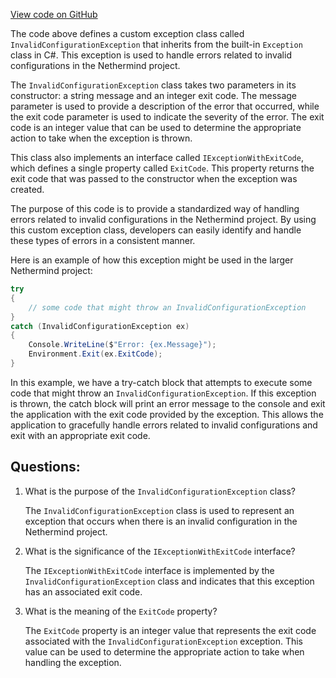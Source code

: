 [View code on GitHub](https://github.com/nethermindeth/nethermind/Nethermind.Core/Exceptions/InvalidConfigurationException.cs)

The code above defines a custom exception class called `InvalidConfigurationException` that inherits from the built-in `Exception` class in C#. This exception is used to handle errors related to invalid configurations in the Nethermind project. 

The `InvalidConfigurationException` class takes two parameters in its constructor: a string message and an integer exit code. The message parameter is used to provide a description of the error that occurred, while the exit code parameter is used to indicate the severity of the error. The exit code is an integer value that can be used to determine the appropriate action to take when the exception is thrown. 

This class also implements an interface called `IExceptionWithExitCode`, which defines a single property called `ExitCode`. This property returns the exit code that was passed to the constructor when the exception was created. 

The purpose of this code is to provide a standardized way of handling errors related to invalid configurations in the Nethermind project. By using this custom exception class, developers can easily identify and handle these types of errors in a consistent manner. 

Here is an example of how this exception might be used in the larger Nethermind project:

```csharp
try
{
    // some code that might throw an InvalidConfigurationException
}
catch (InvalidConfigurationException ex)
{
    Console.WriteLine($"Error: {ex.Message}");
    Environment.Exit(ex.ExitCode);
}
```

In this example, we have a try-catch block that attempts to execute some code that might throw an `InvalidConfigurationException`. If this exception is thrown, the catch block will print an error message to the console and exit the application with the exit code provided by the exception. This allows the application to gracefully handle errors related to invalid configurations and exit with an appropriate exit code.
## Questions: 
 1. What is the purpose of the `InvalidConfigurationException` class?
    
    The `InvalidConfigurationException` class is used to represent an exception that occurs when there is an invalid configuration in the Nethermind project.

2. What is the significance of the `IExceptionWithExitCode` interface?

    The `IExceptionWithExitCode` interface is implemented by the `InvalidConfigurationException` class and indicates that this exception has an associated exit code.

3. What is the meaning of the `ExitCode` property?

    The `ExitCode` property is an integer value that represents the exit code associated with the `InvalidConfigurationException` exception. This value can be used to determine the appropriate action to take when handling the exception.